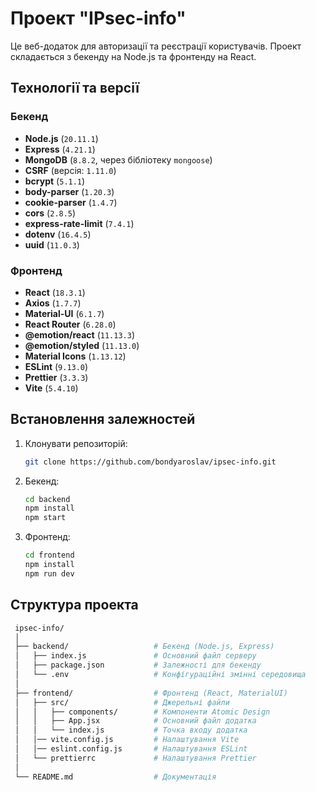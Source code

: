 # Проект "IPsec-info"

Це веб-додаток для авторизації та реєстрації користувачів. Проект складається з бекенду на Node.js та фронтенду на React.

## Технології та версії

### Бекенд
- **Node.js** (`20.11.1`)
- **Express** (`4.21.1`)
- **MongoDB** (`8.8.2`, через бібліотеку `mongoose`)
- **CSRF** (версія: `1.11.0`)
- **bcrypt** (`5.1.1`)
- **body-parser** (`1.20.3`)
- **cookie-parser** (`1.4.7`)
- **cors** (`2.8.5`)
- **express-rate-limit** (`7.4.1`)
- **dotenv** (`16.4.5`)
- **uuid** (`11.0.3`)

### Фронтенд
- **React** (`18.3.1`)
- **Axios** (`1.7.7`)
- **Material-UI** (`6.1.7`)
- **React Router** (`6.28.0`)
- **@emotion/react** (`11.13.3`)
- **@emotion/styled** (`11.13.0`)
- **Material Icons** (`1.13.12`)
- **ESLint** (`9.13.0`)
- **Prettier** (`3.3.3`)
- **Vite** (`5.4.10`)

## Встановлення залежностей

1. Клонувати репозиторій:
   ```bash
   git clone https://github.com/bondyaroslav/ipsec-info.git

2. Бекенд:
   ```bash
   cd backend
   npm install
   npm start
   
3. Фронтенд:
   ```bash
   cd frontend
   npm install
   npm run dev

## Структура проекта

   ```bash
    ipsec-info/
    │
    ├── backend/                   # Бекенд (Node.js, Express)
    │   ├── index.js               # Основний файл серверу
    │   ├── package.json           # Залежності для бекенду
    │   └── .env                   # Конфігураційні змінні середовища
    │
    ├── frontend/                  # Фронтенд (React, MaterialUI)
    │   ├── src/                   # Джерельні файли
    │   │   ├── components/        # Компоненти Atomic Design
    │   │   ├── App.jsx            # Основний файл додатка
    │   │   └── index.js           # Точка входу додатка
    │   │── vite.config.js         # Налаштування Vite
    │   │── eslint.config.js       # Налаштування ESLint
    │   └── prettierrc             # Налаштування Prettier
    │
    └── README.md                  # Документація